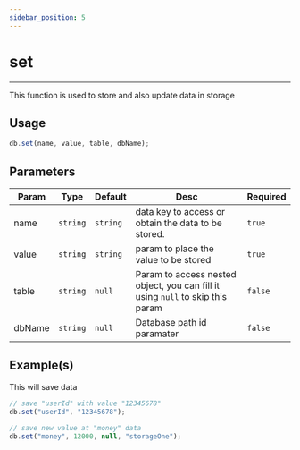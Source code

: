 ```yaml
--- 
sidebar_position: 5
--- 
```


# set
---
This function is used to store and also update data in storage

## Usage
```js
db.set(name, value, table, dbName);
```

## Parameters
| Param | Type | Default | Desc | Required |
|---|---|---|---|---|
| name | `string` | `string` | data key to access or obtain the data to be stored. | `true` |
| value | `string` | `string` | param to place the value to be stored | `true` |
| table | `string` | `null` | Param to access nested object, you can fill it using `null` to skip this param | `false` |
| dbName | `string` | `null` | Database path id paramater | `false` |

## Example(s)
This will save data
```js title="index.js"
// save "userId" with value "12345678"
db.set("userId", "12345678");

// save new value at "money" data
db.set("money", 12000, null, "storageOne");
```